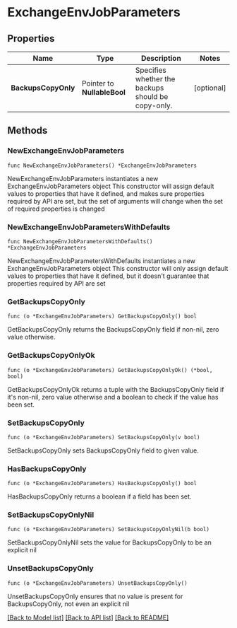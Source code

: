 # ExchangeEnvJobParameters

## Properties

Name | Type | Description | Notes
------------ | ------------- | ------------- | -------------
**BackupsCopyOnly** | Pointer to **NullableBool** | Specifies whether the backups should be copy-only. | [optional] 

## Methods

### NewExchangeEnvJobParameters

`func NewExchangeEnvJobParameters() *ExchangeEnvJobParameters`

NewExchangeEnvJobParameters instantiates a new ExchangeEnvJobParameters object
This constructor will assign default values to properties that have it defined,
and makes sure properties required by API are set, but the set of arguments
will change when the set of required properties is changed

### NewExchangeEnvJobParametersWithDefaults

`func NewExchangeEnvJobParametersWithDefaults() *ExchangeEnvJobParameters`

NewExchangeEnvJobParametersWithDefaults instantiates a new ExchangeEnvJobParameters object
This constructor will only assign default values to properties that have it defined,
but it doesn't guarantee that properties required by API are set

### GetBackupsCopyOnly

`func (o *ExchangeEnvJobParameters) GetBackupsCopyOnly() bool`

GetBackupsCopyOnly returns the BackupsCopyOnly field if non-nil, zero value otherwise.

### GetBackupsCopyOnlyOk

`func (o *ExchangeEnvJobParameters) GetBackupsCopyOnlyOk() (*bool, bool)`

GetBackupsCopyOnlyOk returns a tuple with the BackupsCopyOnly field if it's non-nil, zero value otherwise
and a boolean to check if the value has been set.

### SetBackupsCopyOnly

`func (o *ExchangeEnvJobParameters) SetBackupsCopyOnly(v bool)`

SetBackupsCopyOnly sets BackupsCopyOnly field to given value.

### HasBackupsCopyOnly

`func (o *ExchangeEnvJobParameters) HasBackupsCopyOnly() bool`

HasBackupsCopyOnly returns a boolean if a field has been set.

### SetBackupsCopyOnlyNil

`func (o *ExchangeEnvJobParameters) SetBackupsCopyOnlyNil(b bool)`

 SetBackupsCopyOnlyNil sets the value for BackupsCopyOnly to be an explicit nil

### UnsetBackupsCopyOnly
`func (o *ExchangeEnvJobParameters) UnsetBackupsCopyOnly()`

UnsetBackupsCopyOnly ensures that no value is present for BackupsCopyOnly, not even an explicit nil

[[Back to Model list]](../README.md#documentation-for-models) [[Back to API list]](../README.md#documentation-for-api-endpoints) [[Back to README]](../README.md)


